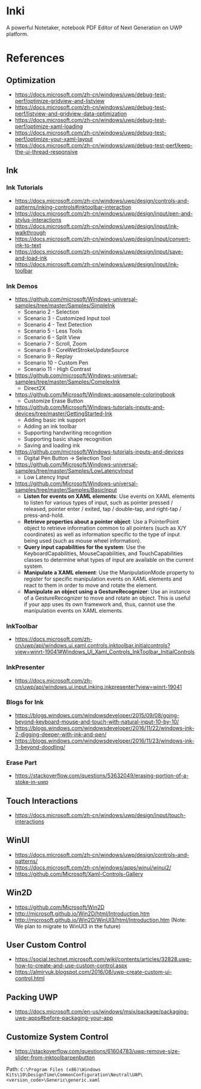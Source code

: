 # Inki

A powerful Notetaker, notebook PDF Editor of Next Generation on UWP platform.

# References

## Optimization

- https://docs.microsoft.com/zh-cn/windows/uwp/debug-test-perf/optimize-gridview-and-listview
- https://docs.microsoft.com/zh-cn/windows/uwp/debug-test-perf/listview-and-gridview-data-optimization
- https://docs.microsoft.com/zh-cn/windows/uwp/debug-test-perf/optimize-xaml-loading
- https://docs.microsoft.com/zh-cn/windows/uwp/debug-test-perf/optimize-your-xaml-layout
- https://docs.microsoft.com/zh-cn/windows/uwp/debug-test-perf/keep-the-ui-thread-responsive

## Ink

### Ink Tutorials

- https://docs.microsoft.com/zh-cn/windows/uwp/design/controls-and-patterns/inking-controls#inktoolbar-interaction
- https://docs.microsoft.com/zh-cn/windows/uwp/design/input/pen-and-stylus-interactions
- https://docs.microsoft.com/zh-cn/windows/uwp/design/input/ink-walkthrough
- https://docs.microsoft.com/zh-cn/windows/uwp/design/input/convert-ink-to-text
- https://docs.microsoft.com/zh-cn/windows/uwp/design/input/save-and-load-ink
- https://docs.microsoft.com/zh-cn/windows/uwp/design/input/ink-toolbar

### Ink Demos

- https://github.com/microsoft/Windows-universal-samples/tree/master/Samples/SimpleInk
  - Scenario 2 - Selection
  - Scenario 3 - Customized Input tool
  - Scenario 4 - Text Detection
  - Scenario 5 - Less Tools
  - Scenario 6 - Split View
  - Scenario 7 - Scroll, Zoom
  - Scenario 8 - CoreWetStrokeUpdateSource
  - Scenario 9 - Replay
  - Scenario 10 - Custom Pen
  - Scenario 11 - High Contrast
- https://github.com/microsoft/Windows-universal-samples/tree/master/Samples/ComplexInk
  - Direct2X
- https://github.com/Microsoft/Windows-appsample-coloringbook
  - Customize Erase Button
- https://github.com/Microsoft/Windows-tutorials-inputs-and-devices/tree/master/GettingStarted-Ink
  - Adding basic ink support
  - Adding an ink toolbar
  - Supporting handwriting recognition
  - Supporting basic shape recognition
  - Saving and loading ink
- https://github.com/microsoft/Windows-tutorials-inputs-and-devices
  - Digital Pen Button -> Selection Tool
- https://github.com/Microsoft/Windows-universal-samples/tree/master/Samples/LowLatencyInput
  - Low Latency Input
- https://github.com/Microsoft/Windows-universal-samples/tree/master/Samples/BasicInput
  - **Listen for events on XAML elements**: Use events on XAML elements to listen for various types of input, such as pointer pressed / released, pointer enter / exited, tap / double-tap, and right-tap / press-and-hold.
  - **Retrieve properties about a pointer object**: Use a PointerPoint object to retrieve information common to all pointers (such as X/Y coordinates) as well as information specific to the type of input being used (such as mouse wheel information).
  - **Query input capabilities for the system**: Use the KeyboardCapabilities, MouseCapabilities, and TouchCapabilities classes to determine what types of input are available on the current system.
  - **Manipulate a XAML element**: Use the ManipulationMode property to register for specific manipulation events on XAML elements and react to them in order to move and rotate the element.
  - **Manipulate an object using a GestureRecognizer**: Use an instance of a GestureRecognizer to move and rotate an object. This is useful if your app uses its own framework and, thus, cannot use the manipulation events on XAML elements.

### InkToolbar

- https://docs.microsoft.com/zh-cn/uwp/api/windows.ui.xaml.controls.inktoolbar.initialcontrols?view=winrt-19041#Windows_UI_Xaml_Controls_InkToolbar_InitialControls


### InkPresenter

- https://docs.microsoft.com/zh-cn/uwp/api/windows.ui.input.inking.inkpresenter?view=winrt-19041

### Blogs for Ink

- https://blogs.windows.com/windowsdeveloper/2015/09/08/going-beyond-keyboard-mouse-and-touch-with-natural-input-10-by-10/
- https://blogs.windows.com/windowsdeveloper/2016/11/22/windows-ink-2-digging-deeper-with-ink-and-pen/
- https://blogs.windows.com/windowsdeveloper/2016/11/23/windows-ink-3-beyond-doodling/

### Erase Part

- https://stackoverflow.com/questions/53632049/erasing-portion-of-a-stoke-in-uwp

## Touch Interactions

- https://docs.microsoft.com/zh-cn/windows/uwp/design/input/touch-interactions

## WinUI

- https://docs.microsoft.com/zh-cn/windows/uwp/design/controls-and-patterns/
- https://docs.microsoft.com/zh-cn/windows/apps/winui/winui2/
- https://github.com/Microsoft/Xaml-Controls-Gallery

## Win2D

- https://github.com/Microsoft/Win2D
- http://microsoft.github.io/Win2D/html/Introduction.htm
- http://microsoft.github.io/Win2D/WinUI3/html/Introduction.htm (Note: We plan to migrate to WinUI3 in the future)

## User Custom Control

- https://social.technet.microsoft.com/wiki/contents/articles/32828.uwp-how-to-create-and-use-custom-control.aspx
- https://almirvuk.blogspot.com/2016/08/uwp-create-custom-ui-control.html

## Packing UWP

- https://docs.microsoft.com/en-us/windows/msix/package/packaging-uwp-apps#before-packaging-your-app

## Customize System Control

- https://stackoverflow.com/questions/61604783/uwp-remove-size-slider-from-inktoolbarpenbutton

Path: `C:\Program Files (x86)\Windows Kits\10\DesignTime\CommonConfiguration\Neutral\UAP\<version_code>\Generic\generic.xaml`
